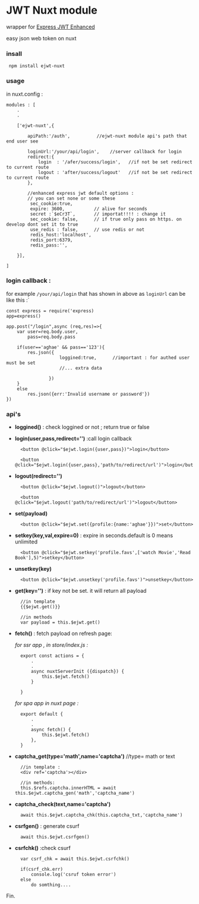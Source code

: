 # JWT Nuxt module  
wrapper for [Express JWT Enhanced](https://www.npmjs.com/package/express-jwt-enhanced)

easy json web token on nuxt

### insall
`  npm install ejwt-nuxt `

### usage
in nuxt.config :

    modules : [
        .
        .

        ['ejwt-nuxt',{

            apiPath:'/auth',          //ejwt-nuxt module api's path that end user see

            loginUrl:'/your/api/login',    //server callback for login
            redirect:{
                login  : '/afer/success/login',   //if not be set redirect to current route
                logout : 'after/success/logout'   //if not be set redirect to current route
            },

            //enhanced express jwt default options :
            // you can set none or some these
             sec_cookie:true,
             expire: 3600,           // alive for seconds
             secret :`$eCr3T`,       // importat!!!! : change it
             sec_cookie: false,      // if true only pass on https. on develop dont set it to true
             use_redis : false,      // use redis or not
             redis_host:'localhost',
             redis_port:6379,
             redis_pass:'',

        }],

    ]
    

### login callback :
for example  `/your/api/login` that has shown in above as `loginUrl` can be like this :`

    const express = require('express)
    app=express()

    app.post("/login",async (req,res)=>{
        var user=req.body.user,
            pass=req.body.pass
        
        if(user=='aghae' && pass=='123'){
            res.json({
                        loggined:true,      //important : for authed user must be set
                        //... extra data
                   
                    })
        }
        else
            res.json({err:'Invalid username or password'})
    })

### api's

* **loggined()** : check loggined or not ; return true or false

* **login(user,pass,redirect='')** :call login callback 
        
        <button @click="$ejwt.login({user,pass})">login</button>

        <button @click="$ejwt.login({user,pass},'path/to/redirect/url')">login</button>

* **logout(redirect='')**

        <button @click="$ejwt.logout()">logout</button>

        <button @click="$ejwt.logout('path/to/redirect/url')">logout</button>

* **set(payload)**

        <button @click="$ejwt.set({profile:{name:'aghae'}})">set</button>
    
* **setkey(key,val,expire=0)** : expire in seconds.default is 0 means unlimited

        <button @click="$ejwt.setkey('profile.favs',['watch Movie','Read Book'],5)">setkey</button>

* **unsetkey(key)**
        
        <button @click="$ejwt.unsetkey('profile.favs')">unsetkey</button>
        
   
* **get(key='')**  : if key not be set. it will return all payload 
       
        //in template
        {{$ejwt.get()}}   

        //in methods    
        var payload = this.$ejwt.get()

* **fetch()**  :  fetch payload on refresh page:

    *for ssr app  ,   in store/index.js :*

        export const actions = {
            .
            .
            async nuxtServerInit ({dispatch}) {
                this.$ejwt.fetch()
            } 

        }

    
    *for spa app in nuxt page :*

        export default {
            .
            .  
            async fetch() {
                this.$ejwt.fetch()   
            },
        }


* **captcha_get(type='math',name='captcha')**  //type= math or text

        //in template :
        <div ref='captcha'></div>

        //in methods:
        this.$refs.captcha.innerHTML = await this.$ejwt.captcha_gen('math','captcha_name')

* **captcha_check(text,name='captcha')** 

        await this.$ejwt.captcha_chk(this.captcha_txt,'captcha_name')


* **csrfgen()**  : generate csurf

        await this.$ejwt.csrfgen()


* **csrfchk()**  :check csurf
    
        var csrf_chk = await this.$ejwt.csrfchk()

        if(csrf_chk.err) 
            console.log('csruf token error')
        else
            do somthing....



Fin.


